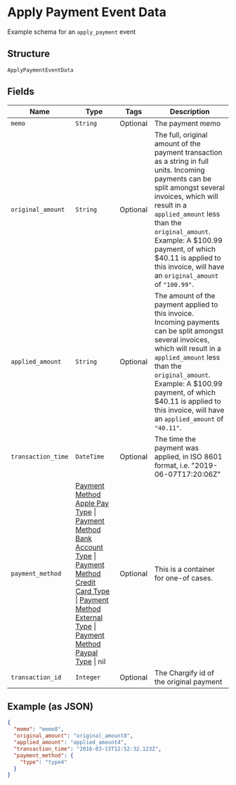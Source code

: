 
# Apply Payment Event Data

Example schema for an `apply_payment` event

## Structure

`ApplyPaymentEventData`

## Fields

| Name | Type | Tags | Description |
|  --- | --- | --- | --- |
| `memo` | `String` | Optional | The payment memo |
| `original_amount` | `String` | Optional | The full, original amount of the payment transaction as a string in full units. Incoming payments can be split amongst several invoices, which will result in a `applied_amount` less than the `original_amount`. Example: A $100.99 payment, of which $40.11 is applied to this invoice, will have an `original_amount` of `"100.99"`. |
| `applied_amount` | `String` | Optional | The amount of the payment applied to this invoice. Incoming payments can be split amongst several invoices, which will result in a `applied_amount` less than the `original_amount`. Example: A $100.99 payment, of which $40.11 is applied to this invoice, will have an `applied_amount` of `"40.11"`. |
| `transaction_time` | `DateTime` | Optional | The time the payment was applied, in ISO 8601 format, i.e. "2019-06-07T17:20:06Z" |
| `payment_method` | [Payment Method Apple Pay Type](../../doc/models/payment-method-apple-pay-type.md) \| [Payment Method Bank Account Type](../../doc/models/payment-method-bank-account-type.md) \| [Payment Method Credit Card Type](../../doc/models/payment-method-credit-card-type.md) \| [Payment Method External Type](../../doc/models/payment-method-external-type.md) \| [Payment Method Paypal Type](../../doc/models/payment-method-paypal-type.md) \| nil | Optional | This is a container for one-of cases. |
| `transaction_id` | `Integer` | Optional | The Chargify id of the original payment |

## Example (as JSON)

```json
{
  "memo": "memo8",
  "original_amount": "original_amount8",
  "applied_amount": "applied_amount4",
  "transaction_time": "2016-03-13T12:52:32.123Z",
  "payment_method": {
    "type": "type4"
  }
}
```

